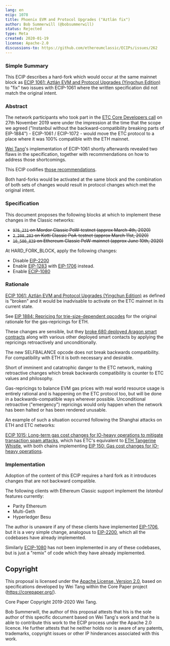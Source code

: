 ```yaml
---
lang: en
ecip: 1078
title: Phoenix EVM and Protocol Upgrades ("Aztlán fix")
author: Bob Summerwill (@bobsummerwill)
status: Rejected
type: Meta
created: 2020-01-19
license: Apache-2.0
discussions-to: https://github.com/ethereumclassic/ECIPs/issues/262
---
```


### Simple Summary

This ECIP describes a hard-fork which would occur at the same mainnet block as
[ECIP 1061: Aztlán EVM and Protocol Upgrades (Yingchun Edition)](https://ecips.ethereumclassic.org/ECIPs/ecip-1061) to "fix" two issues with ECIP-1061 where the written specification
did not match the original intent.


### Abstract

The network participants who took part in the
[ETC Core Developers call](https://github.com/ethereumclassic/ECIPs/issues/177) on 27th November 2019
were under the impression at the time that the scope we agreed ("Instanbul without the
backward-compatibility breaking parts of EIP-1884") - ECIP-1061 / ECIP-1072 - would move the ETC
protocol to a place where it was 100% compatible with the ETH mainnet.

[Wei Tang](https://github.com/sorpaas)'s implementation of ECIP-1061 shortly afterwards revealed
two flaws in the specification, together with recommendations on how to address those shortcomings.

This ECIP codifies [those recommendations](https://specs.corepaper.org/49-aztlanfix).

Both hard-forks would be activated at the same block and the combination of both sets of changes
would result in protocol changes which met the original intent.


### Specification

This document proposes the following blocks at which to implement these changes in the Classic networks:

- ~~`976_231` on Mordor Classic PoW-testnet (approx March 4th, 2020)~~
- ~~`2_208_203` on Kotti Classic PoA-testnet (approx March 11st, 2020)~~
- ~~`10_500_839` on Ethereum Classic PoW-mainnet (approx June 10th, 2020)~~

At HARD_FORK_BLOCK, apply the following changes:

- Disable [EIP-2200](https://eips.ethereum.org/EIPS/eip-2200)
- Enable [EIP-1283](https://eips.ethereum.org/EIPS/eip-1283) with [EIP-1706](https://eips.ethereum.org/EIPS/eip-1706) instead.
- Enable [ECIP-1080](https://github.com/ethereumclassic/ECIPs/issues/266)


### Rationale

[ECIP 1061: Aztlán EVM and Protocol Upgrades (Yingchun Edition)](https://ecips.ethereumclassic.org/ECIPs/ecip-1061) as defined is "broken" and it would be inadvisable to activate on the ETC mainnet in
its current state.

See [EIP 1884: Repricing for trie-size-dependent opcodes](https://eips.ethereum.org/EIPS/eip-1884) for
the original rationale for the gas-repricings for ETH.

These changes are sensible, but they [broke 680 deployed Aragon smart contracts](https://www.coindesk.com/ethereums-istanbul-upgrade-will-break-680-smart-contracts-on-aragon) along with various other deployed
smart contacts by applying the repricings retroactively and unconditionally.

The new SELFBALANCE opcode does not break backwards compatibility.  For compatibility with ETH it is both
necessary and desirable.

Short of imminent and catatrophic danger to the ETC network, making retroactive changes which break
backwards compatibility is counter to ETC values and philosophy.

Gas-repricings to balance EVM gas prices with real world resource usage is entirely rational and is
happening on the ETC protocol too, but will be done in a backwards-compatible ways wherever possible.
Unconditional retroactive ("emergency") repricings would only happen when the network has been halted
or has been rendered unusable.

An example of such a situation occurred following the Shanghai attacks on ETH and ETC networks:

[ECIP 1015: Long-term gas cost changes for IO-heavy operations to mitigate transaction spam attacks](https://ecips.ethereumclassic.org/ECIPs/ecip-1015), which has ETC's equivalent to [ETH Tangerine Whistle](https://eips.ethereum.org/EIPS/eip-608),
with both chains implementing [EIP 150: Gas cost changes for IO-heavy operations](https://eips.ethereum.org/EIPS/eip-150).


### Implementation

Adoption of the content of this ECIP requires a hard fork as it introduces changes that are not backward compatible.

The following clients with Ethereum Classic support implement the _Istanbul_ features currently:

- Parity Ethereum
- Multi-Geth
- Hyperledger Besu

The author is unaware if any of these clients have implemented [EIP-1706](https://eips.ethereum.org/EIPS/eip-1706), but it is a very simple change, analogous to [EIP-2200](https://eips.ethereum.org/EIPS/eip-2200), which all the
codebases have already implemented.

Similarly [ECIP-1080](https://github.com/ethereumclassic/ECIPs/issues/266) has not been implemented in any of these codebases, but is just a "remix" of code which they have already implemented.


## Copyright

This proposal is licensed under the [Apache License, Version 2.0](https://www.apache.org/licenses/LICENSE-2.0),
based on specifications developed by Wei Tang within the Core Paper project (https://corepaper.org/).

Core Paper Copyright 2019-2020 Wei Tang.

Bob Summerwill, the author of this proposal attests that his is the sole author of this specific document
based on Wei Tang's work and that he is able to contribute this work to the ECIP process under the
Apache 2.0 licence.  He further attests that he neither holds nor is aware of any patents, trademarks,
copyright issues or other IP hinderances associated with this work.

